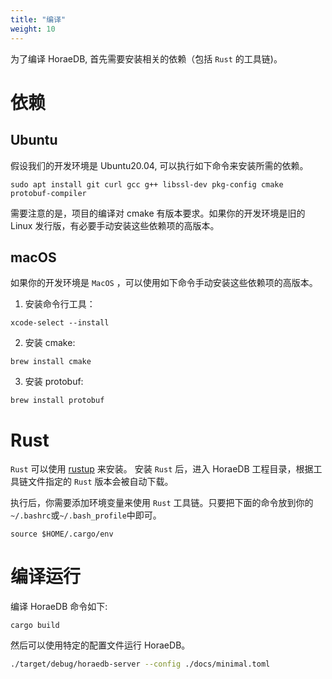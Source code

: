```yaml
---
title: "编译"
weight: 10
---
```


为了编译 HoraeDB, 首先需要安装相关的依赖（包括 `Rust` 的工具链)。

# 依赖

## Ubuntu

假设我们的开发环境是 Ubuntu20.04, 可以执行如下命令来安装所需的依赖。

```shell
sudo apt install git curl gcc g++ libssl-dev pkg-config cmake protobuf-compiler
```

需要注意的是，项目的编译对 cmake 有版本要求。如果你的开发环境是旧的 Linux 发行版，有必要手动安装这些依赖项的高版本。

## macOS

如果你的开发环境是 `MacOS` ，可以使用如下命令手动安装这些依赖项的高版本。

1. 安装命令行工具：

```shell
xcode-select --install
```

2. 安装 cmake:

```shell
brew install cmake
```

3. 安装 protobuf:

```shell
brew install protobuf
```

# Rust

`Rust` 可以使用 [rustup](https://rustup.rs/) 来安装。
安装 `Rust` 后，进入 HoraeDB 工程目录，根据工具链文件指定的 `Rust` 版本会被自动下载。

执行后，你需要添加环境变量来使用 `Rust` 工具链。只要把下面的命令放到你的`~/.bashrc`或`~/.bash_profile`中即可。

```shell
source $HOME/.cargo/env
```

# 编译运行

编译 HoraeDB 命令如下:

```
cargo build
```

然后可以使用特定的配置文件运行 HoraeDB。

```bash
./target/debug/horaedb-server --config ./docs/minimal.toml
```

